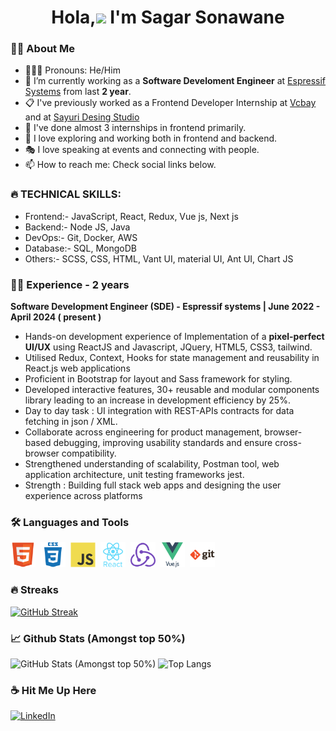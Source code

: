 <h1 align="center"> Hola,<img src="https://media.giphy.com/media/hvRJCLFzcasrR4ia7z/giphy.gif" width="30px"/> I'm Sagar Sonawane</h1>

### :woman_technologist: About Me 
- 👩🏻‍💻 Pronouns: He/Him
- 💼 I’m currently working as a <strong>Software Develoment Engineer</strong> at [Espressif Systems](https://www.espressif.com/) from last **2 year**.
- 📋 I've previously worked as a Frontend Developer Internship at [Vcbay](https://www.linkedin.com/company/vcbay/) and at [Sayuri Desing Studio]()
- 🎒 I've done almost 3 internships in frontend primarily.
- 🧭 I love exploring and working both in frontend and backend.
- 🎭 I love speaking at events and connecting with people.
- 📫 How to reach me: Check social links below.

### :fire: TECHNICAL SKILLS:
- Frontend:- JavaScript, React, Redux, Vue js, Next js
- Backend:- Node JS, Java
- DevOps:- Git, Docker, AWS
- Database:- SQL, MongoDB
- Others:- SCSS, CSS, HTML, Vant UI, material UI, Ant UI, Chart JS

### :woman_technologist: Experience - 2 years
**Software Development Engineer (SDE) - Espressif systems | June 2022 - April 2024 ( present )**
- Hands-on development experience of Implementation of a **pixel-perfect UI/UX** using ReactJS and Javascript, JQuery, HTML5, CSS3, tailwind.
- Utilised Redux, Context, Hooks for state management and reusability in React.js web applications
- Proficient in Bootstrap for layout and Sass framework for styling.
- Developed interactive features, 30+ reusable and modular components library leading to an increase in development efficiency by 25%.
- Day to day task : UI integration with REST-APIs contracts for data fetching in json / XML.
- Collaborate across engineering for product management, browser-based debugging, improving usability standards and ensure cross-browser compatibility.
- Strengthened understanding of scalability, Postman tool, web application architecture, unit testing frameworks jest.
- Strength : Building full stack web apps and designing the user experience across platforms


### :hammer_and_wrench: Languages and Tools 
<div>
  <img src="https://github.com/devicons/devicon/blob/master/icons/html5/html5-original.svg" title="HTML5" alt="HTML" width="40" height="40"/>&nbsp;
  <img src="https://github.com/devicons/devicon/blob/master/icons/css3/css3-plain-wordmark.svg"  title="CSS3" alt="CSS" width="40" height="40"/>&nbsp;
  <img src="https://github.com/devicons/devicon/blob/master/icons/javascript/javascript-original.svg" title="JavaScript" alt="JavaScript" width="40" height="40"/>&nbsp;
  <img src="https://github.com/devicons/devicon/blob/master/icons/react/react-original-wordmark.svg" title="React" alt="React" width="40" height="40"/>&nbsp;
  <img src="https://github.com/devicons/devicon/blob/master/icons/redux/redux-original.svg" title="Redux" alt="Redux " width="40" height="40"/>&nbsp;
  <img src="https://github.com/devicons/devicon/blob/master/icons/vuejs/vuejs-original-wordmark.svg" title="Redux" alt="Redux " width="40" height="40"/>&nbsp;
  <img src="https://github.com/devicons/devicon/blob/master/icons/git/git-original-wordmark.svg" title="Git" **alt="Git" width="40" height="40"/>
</div>  

### :fire: Streaks 
[![GitHub Streak](http://github-readme-streak-stats.herokuapp.com?user=ssonawane511)](https://git.io/streak-stats)  

### 📈 Github Stats (Amongst top 50%)
![GitHub Stats (Amongst top 50%)](https://github-readme-stats.vercel.app/api?username=ssonawane511&show_icons=true&hide=issues,prs)
![Top Langs](https://github-readme-stats.vercel.app/api/top-langs/?username=ssonawane511&layout=compact&langs_count=4)

### :coffee: Hit Me Up Here
<p align="left">
    <a href="https://www.linkedin.com/in/sagar-sonawane890/">
        <img src="https://img.shields.io/badge/For_Professional_Updates-15k?style=for-the-badge&color=0a66c2&logo=linkedin" alt="LinkedIn"/>
    </a>
</p>

